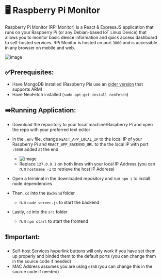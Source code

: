 # 🖥️ Raspberry Pi Monitor

Raspberry Pi Monitor (RPi Monitor) is a React & ExpressJS application that runs on your Raspberry Pi (or any Debian-based IoT Linux Device) that allows you to monitor basic device information and quick access dashboard to self-hosted services. RPi Monitor is hosted on port ```3000``` and is accessible in any browser on mobile and web. 

![image](https://github.com/user-attachments/assets/d5bbd19c-4936-4ac8-8bb7-8b7a7e906cfa)



## ✅Prerequisites:
- Have MongoDB installed (Raspberry Pis use an [older version](https://www.mongodb.com/developer/products/mongodb/mongodb-on-raspberry-pi/)
 that supports ARM)
- Have NeoFetch installed (```sudo apt-get install neofetch```) 

## ➡️Running Application:
- Download the repository to your local machine/Raspberry Pi and open the repo with your preferred text editor
- In the ```.env``` file, change ```REACT_APP_LOCAL_IP``` to the local IP of your Raspberry Pi and ```REACT_APP_BACKEND_URL``` to the the local IP with port ```:5000``` added at the end
  - ![image](https://github.com/user-attachments/assets/c418abbb-89e6-4860-b14f-d2dee864e284)
  - Replace ```127.0.0.1``` on both lines with your local IP Address (you can run ```hostname -I``` to retrieve the host IP Address)
 
- Open a terminal in the downloaded repository and run ```npm i``` to install node dependencies

- Then, ```cd``` into the ```BackEnd``` folder
  -  run ```node server.js``` to start the backend

- Lastly, ```cd``` into the ```src``` folder
   - run ```npm start``` to start the frontend

## ❗Important:
- Self-host Services hyperlink buttons will only work if you have set them up properly and binded them to the default ports (you can change them in the source code if needed)
- MAC Address assumes you are using ```eth0``` (you can change this in the source code if needed)



